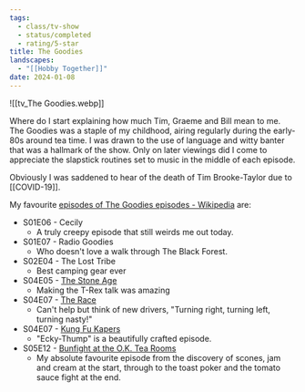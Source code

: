 ```yaml
---
tags:
  - class/tv-show
  - status/completed
  - rating/5-star
title: The Goodies
landscapes:
  - "[[Hobby Together]]"
date: 2024-01-08
---
```


![[tv_The Goodies.webp]]

Where do I start explaining how much Tim, Graeme and Bill mean to me. The Goodies was a staple of my childhood, airing regularly during the early-80s around tea time. I was drawn to the use of language and witty banter that was a hallmark of the show. Only on later viewings did I come to appreciate the slapstick routines set to music in the middle of each episode.

Obviously I was saddened to hear of the death of Tim Brooke-Taylor due to [[COVID-19]].

My favourite [episodes of The Goodies episodes - Wikipedia](https://en.wikipedia.org/wiki/List_of_The_Goodies_episodes) are:
- S01E06 - Cecily
	- A truly creepy episode that still weirds me out today.
- S01E07 - Radio Goodies
	- Who doesn't love a walk through The Black Forest.
- S02E04 - The Lost Tribe
	- Best camping gear ever
- S04E05 - [The Stone Age](https://en.wikipedia.org/wiki/The_Stone_Age_(The_Goodies))
	- Making the T-Rex talk was amazing
- S04E07 - [The Race](https://en.wikipedia.org/wiki/The_Race_(The_Goodies))
	- Can't help but think of new drivers, "Turning right, turning left, turning nasty!"
- S04E07 - [Kung Fu Kapers](https://en.wikipedia.org/wiki/Kung_Fu_Kapers)
	- "Ecky-Thump" is a beautifully crafted episode.
- S05E12 - [Bunfight at the O.K. Tea Rooms](https://en.wikipedia.org/wiki/Bunfight_at_the_O.K._Tea_Rooms)
	- My absolute favourite episode from the discovery of scones, jam and cream at the start, through to the toast poker and the tomato sauce fight at the end.